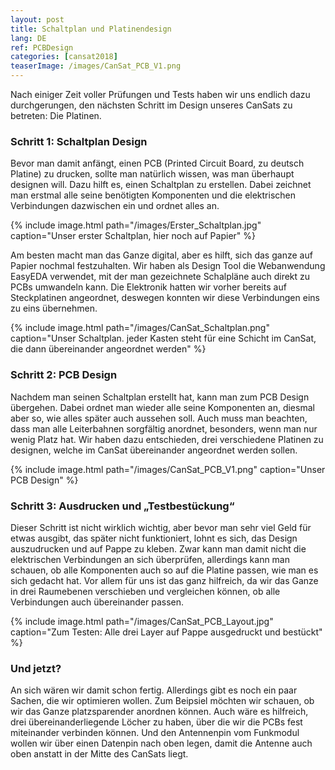 ```yaml
---
layout: post
title: Schaltplan und Platinendesign
lang: DE
ref: PCBDesign
categories: [cansat2018]
teaserImage: /images/CanSat_PCB_V1.png
---
```


Nach einiger Zeit voller Prüfungen und Tests haben wir
uns endlich dazu durchgerungen, den nächsten Schritt im Design
unseres CanSats zu betreten: Die Platinen.

### Schritt 1: Schaltplan Design

Bevor man damit anfängt, einen PCB (Printed Circuit Board, zu deutsch Platine) zu drucken,
sollte man natürlich wissen, was man überhaupt designen will. Dazu hilft es, einen Schaltplan zu erstellen.
Dabei zeichnet man erstmal alle seine benötigten Komponenten und die elektrischen Verbindungen dazwischen ein
und ordnet alles an. 

{% include image.html path="/images/Erster_Schaltplan.jpg" caption="Unser erster Schaltplan, hier noch auf Papier" %}

Am besten macht man das Ganze digital, aber es hilft, sich das ganze auf Papier nochmal festzuhalten.
Wir haben als Design Tool die Webanwendung EasyEDA verwendet, mit der man gezeichnete Schalpläne auch direkt zu PCBs umwandeln kann.
Die Elektronik hatten wir vorher bereits auf Steckplatinen angeordnet, deswegen konnten wir diese Verbindungen eins zu eins übernehmen.

{% include image.html path="/images/CanSat_Schaltplan.png" caption="Unser Schaltplan. jeder Kasten steht für eine Schicht im CanSat, die dann übereinander angeordnet werden" %}

### Schritt 2: PCB Design

Nachdem man seinen Schaltplan erstellt hat, kann man zum PCB Design übergehen.
Dabei ordnet man wieder alle seine Komponenten an, diesmal aber so, wie alles später auch aussehen soll.
Auch muss man beachten, dass man alle Leiterbahnen sorgfältig anordnet, besonders, wenn man nur wenig Platz hat.
Wir haben dazu entschieden, drei verschiedene Platinen zu designen, welche im CanSat übereinander angeordnet werden sollen.

{% include image.html path="/images/CanSat_PCB_V1.png" caption="Unser PCB Design" %}

### Schritt 3: Ausdrucken und „Testbestückung“

Dieser Schritt ist nicht wirklich wichtig, aber bevor man sehr viel Geld für etwas ausgibt, das später nicht funktioniert,
lohnt es sich, das Design auszudrucken und auf Pappe zu kleben. Zwar kann man damit nicht die elektrischen Verbindungen an sich
überprüfen, allerdings kann man schauen, ob alle Komponenten auch so auf die Platine passen, wie man es sich gedacht hat.
Vor allem für uns ist das ganz hilfreich, da wir das Ganze in drei Raumebenen verschieben und vergleichen können, ob alle 
Verbindungen auch übereinander passen.

{% include image.html path="/images/CanSat_PCB_Layout.jpg" caption="Zum Testen: Alle drei Layer auf Pappe ausgedruckt und bestückt" %}

### Und jetzt?

An sich wären wir damit schon fertig. Allerdings gibt es noch ein paar Sachen, die wir optimieren wollen.
Zum Beipsiel möchten wir schauen, ob wir das Ganze platzsparender anordnen können. Auch wäre es hilfreich, drei 
übereinanderliegende Löcher zu haben, über die wir die PCBs fest miteinander verbinden können. Und den Antennenpin vom Funkmodul
wollen wir über einen Datenpin nach oben legen, damit die Antenne auch oben anstatt in der Mitte des CanSats liegt.
